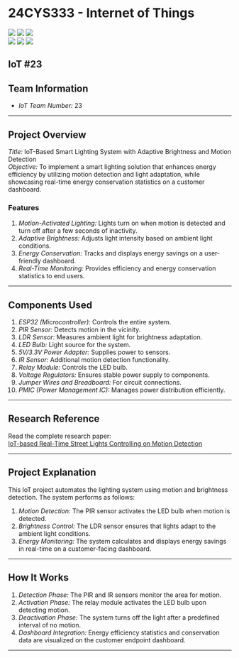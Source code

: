 # 24CYS333 - Internet of Things
![](https://img.shields.io/badge/Batch-22CYS-lightgreen) ![](https://img.shields.io/badge/UG-blue) ![](https://img.shields.io/badge/Subject-IoT-blue)
<br/>
![](https://img.shields.io/badge/Lecture-2-orange) ![](https://img.shields.io/badge/Practical-3-orange) ![](https://img.shields.io/badge/Credits-3-orange) <br/>

## IoT #23
## Team Information
- *IoT Team Number:* 23

---

## Project Overview
*Title:* IoT-Based Smart Lighting System with Adaptive Brightness and Motion Detection  
*Objective:* To implement a smart lighting solution that enhances energy efficiency by utilizing motion detection and light adaptation, while showcasing real-time energy conservation statistics on a customer dashboard.

### Features
1. *Motion-Activated Lighting:* Lights turn on when motion is detected and turn off after a few seconds of inactivity.
2. *Adaptive Brightness:* Adjusts light intensity based on ambient light conditions.
3. *Energy Conservation:* Tracks and displays energy savings on a user-friendly dashboard.
4. *Real-Time Monitoring:* Provides efficiency and energy conservation statistics to end users.

---

## Components Used
1. *ESP32 (Microcontroller):* Controls the entire system.
2. *PIR Sensor:* Detects motion in the vicinity.
3. *LDR Sensor:* Measures ambient light for brightness adaptation.
4. *LED Bulb:* Light source for the system.
5. *5V/3.3V Power Adapter:* Supplies power to sensors.
6. *IR Sensor:* Additional motion detection functionality.
7. *Relay Module:* Controls the LED bulb.
8. *Voltage Regulators:* Ensures stable power supply to components.
9. *Jumper Wires and Breadboard:* For circuit connections.
10. *PMIC (Power Management IC):* Manages power distribution efficiently.

---

## Research Reference
Read the complete research paper:  
[IoT-based Real-Time Street Lights Controlling on Motion Detection](https://www.researchgate.net/publication/373680542_IoT_based_Real_Time_Street_Lights_controlling_on_Motion_Detection)

---

## Project Explanation
This IoT project automates the lighting system using motion and brightness detection. The system performs as follows:
1. *Motion Detection:* The PIR sensor activates the LED bulb when motion is detected.
2. *Brightness Control:* The LDR sensor ensures that lights adapt to the ambient light conditions.
3. *Energy Monitoring:* The system calculates and displays energy savings in real-time on a customer-facing dashboard.

---

## How It Works
1. *Detection Phase:* The PIR and IR sensors monitor the area for motion.
2. *Activation Phase:* The relay module activates the LED bulb upon detecting motion.
3. *Deactivation Phase:* The system turns off the light after a predefined interval of no motion.
4. *Dashboard Integration:* Energy efficiency statistics and conservation data are visualized on the customer endpoint dashboard.

---
